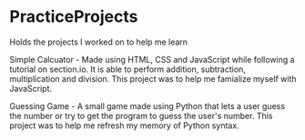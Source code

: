 # PracticeProjects
Holds the projects I worked on to help me learn

Simple Calcuator - Made using HTML, CSS and JavaScript while following a tutorial on section.io. It is able to perform addition, subtraction, multiplication and division. This project was to help me famialize myself with JavaScript.

Guessing Game - A small game made using Python that lets a user guess the number or try to get the program to guess the user's number. This project was to help me refresh my memory of Python syntax.
